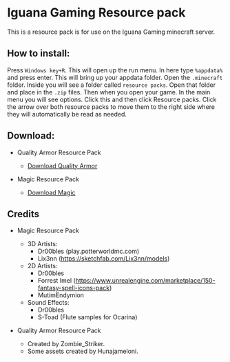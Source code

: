 # Iguana Gaming Resource pack
This is a resource pack is for use on the Iguana Gaming minecraft server.

How to install:
------

Press `Windows key+R`. This will open up the run menu. In here type `%appdata%` and press enter. This will bring up your appdata folder. Open the `.minecraft` folder. Inside you will see a folder called `resource packs`. Open that folder and place in the `.zip` files. Then when you open your game. In the main menu you will see options. Click this and then click Resource packs. Click the arrow over both resource packs to move them to the right side where they will automatically be read as needed.


Download:
------
* Quality Armor Resource Pack

  - [Download Quality Armor](https://github.com/MrGalaxy/Iguana-Gaming-Resource-pack/releases/download/1.0/QualityArmoryV2.0.2.zip)

* Magic Resource Pack 

  - [Download Magic](https://github.com/MrGalaxy/Iguana-Gaming-Resource-pack/releases/download/1.0/Magic-RP-8-1.zip)

## Credits

* Magic Resource Pack

  - 3D Artists: 
      - Dr00bles (play.potterworldmc.com)
      - Lix3nn (https://sketchfab.com/Lix3nn/models)
  - 2D Artists: 
      - Dr00bles
      - Forrest Imel (https://www.unrealengine.com/marketplace/150-fantasy-spell-icons-pack)
       - MutimEndymion
  - Sound Effects:
      - Dr00bles
      - S-Toad (Flute samples for Ocarina)

* Quality Armor Resource Pack

  - Created by Zombie_Striker. 
  - Some assets created by Hunajameloni.